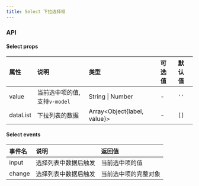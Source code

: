 ```yaml
---
title: Select 下拉选择框
---
```


<ClientOnly>
<template>
  <show-components title="状态" :linesOfCode="21">
    <show-components-item label="普通">
      <Select v-model="value1" :dataList="dataList1"  @change="handleChange" />
    </show-components-item>
    <show-components-item label="暂无数据">
      <Select v-model="value2" :dataList="dataList2"  @change="handleChange" />
    </show-components-item>
<template slot="code">

```vue
<template>
  <Select v-model="value1" :dataList="dataList1"  @change="handleChange" />
  <Select v-model="value2" :dataList="dataList2"  @change="handleChange" />
</template>
<script>
export default {
  data() {
    return {
      value1: '',
      value2: '',
      dataList1: new Array(10).fill(0).map((item, index) => ({ label: `option${index}`, value: index })),
      dataList2: new Array(0).fill(0).map((item, index) => ({ label: `option${index}`, value: index }))
    };
  },
  methods: {
    handleChange(value) {
      console.log(value);
    }
  }
};
</script>
```

</template>
  </show-components>
</template>
</ClientOnly>

<script>
export default {
  data() {
    return {
      value1: '',
      value2: '',
      dataList1: new Array(10).fill(0).map((item, index) => ({ label: `option${index}`, value: index })),
      dataList2: new Array(0).fill(0).map((item, index) => ({ label: `option${index}`, value: index }))
    };
  },
  methods: {
    handleChange(value) {
      console.log(value);
    }
  }
};
</script>

### API

#### Select props

| 属性 | 说明 | 类型 | 可选值 | 默认值 |
| :------------ | :------------ | :------------ | :------------ | :------------ |
| value | 当前选中项的值, 支持`v-model` | String \| Number | - | `''` |
| dataList | 下拉列表的数据 | Array<Object{label, value}> | - | `[]` |

#### Select events

| 事件名 | 说明 | 返回值 |
| :------------ | :------------ | :------------ |
| input | 选择列表中数据后触发 | 当前选中项的值 |
| change | 选择列表中数据后触发 | 当前选中项的完整对象 |